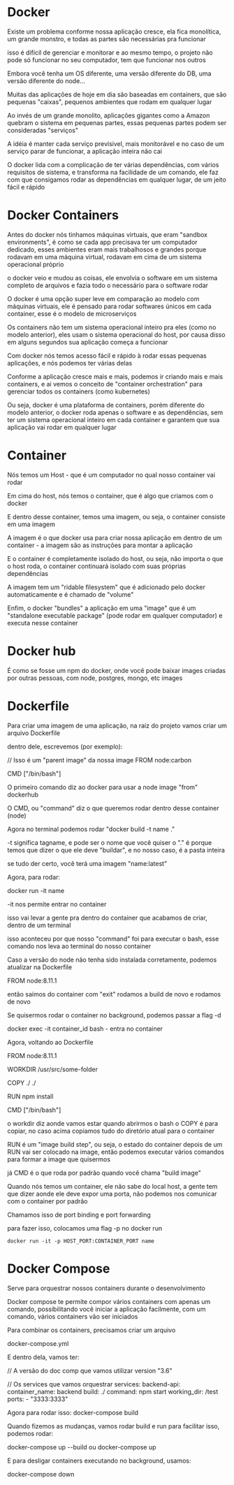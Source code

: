 # Docker

Existe um problema conforme nossa aplicação cresce, ela fica monolítica, um grande monstro, e todas as partes são necessárias pra funcionar

isso é difícil de gerenciar e monitorar e ao mesmo tempo, o projeto não pode só funcionar no seu computador, tem que funcionar nos outros

Embora você tenha um OS diferente, uma versão diferente do DB, uma versão diferente do node...

Muitas das aplicações de hoje em dia são baseadas em containers, que são pequenas "caixas", pequenos ambientes que rodam em qualquer lugar

Ao invés de um grande monolito, aplicações gigantes como a Amazon quebram o sistema em pequenas partes, essas pequenas partes podem ser consideradas "serviços"

A idéia é manter cada serviço prevísivel, mais monitorável e no caso de um serviço parar de funcionar, a aplicação inteira não cai

O docker lida com a complicação de ter várias dependências, com vários requisitos de sistema, e transforma na facilidade de um comando, ele faz com que consigamos rodar as dependências em qualquer lugar, de um jeito fácil e rápido

# Docker Containers

Antes do docker nós tinhamos máquinas virtuais, que eram "sandbox environments", é como se cada app precisava ter um computador dedicado, esses ambientes eram mais trabalhosos e grandes porque rodavam em uma máquina virtual, rodavam em cima de um sistema operacional próprio

o docker veio e mudou as coisas, ele envolvia o software em um sistema completo de arquivos e fazia todo o necessário para o software rodar

O docker é uma opção super leve em comparação ao modelo com máquinas virtuais, ele é pensado para rodar softwares únicos em cada container, esse é o modelo de microserviços

Os containers não tem um sistema operacional inteiro pra eles (como no modelo anterior), eles usam o sistema operacional do host, por causa disso em alguns segundos sua aplicação começa a funcionar

Com docker nós temos acesso fácil e rápido à rodar essas pequenas aplicações, e nós podemos ter várias delas

Conforme a aplicação cresce mais e mais, podemos ir criando mais e mais containers, e ai vemos o conceito de "container orchestration" para gerenciar todos os containers (como kubernetes)

Ou seja, docker é uma plataforma de containers, porém diferente do modelo anterior, o docker roda apenas o software e as dependências, sem ter um sistema operacional inteiro em cada container e garantem que sua aplicação vai rodar em qualquer lugar

# Container

Nós temos um Host - que é um computador no qual nosso container vai rodar

Em cima do host, nós temos o container, que é algo que criamos com o docker

E dentro desse container, temos uma imagem, ou seja, o container consiste em uma imagem

A imagem é o que docker usa para criar nossa aplicação em dentro de um container - a imagem são as instruções para montar a aplicação

E o container é completamente isolado do host, ou seja, não importa o que o host roda, o container continuará isolado com suas próprias dependências

A imagem tem um "ridable filesystem" que é adicionado pelo docker automaticamente e é chamado de "volume"

Enfim, o docker "bundles" a aplicação em uma "image" que é um "standalone executable package" (pode rodar em qualquer computador) e executa nesse container

# Docker hub

É como se fosse um npm do docker, onde você pode baixar images criadas por outras pessoas, com node, postgres, mongo, etc images

# Dockerfile

Para criar uma imagem de uma aplicação, na raíz do projeto vamos criar um arquivo Dockerfile

dentro dele, escrevemos (por exemplo):

// Isso é um "parent image" da nossa image
FROM node:carbon

CMD ["/bin/bash"]

O primeiro comando diz ao docker para usar a node image "from" dockerhub

O CMD, ou "command" diz o que queremos rodar dentro desse container (node)

Agora no terminal podemos rodar "docker build -t name ."

-t significa tagname, e pode ser o nome que você quiser
o "." é porque temos que dizer o que ele deve "buildar", e no nosso caso, é a pasta inteira

se tudo der certo, você terá uma imagem "name:latest"

Agora, para rodar:

docker run -it name

-it nos permite entrar no container

isso vai levar a gente pra dentro do container que acabamos de criar, dentro de um terminal

isso aconteceu por que nosso "command" foi para executar o bash, esse comando nos leva ao terminal do nosso container

Caso a versão do node não tenha sido instalada corretamente, podemos atualizar na Dockerfile

FROM node:8.11.1

então saímos do container com "exit"
rodamos a build de novo
e rodamos de novo

Se quisermos rodar o container no background, podemos passar a flag -d

docker exec -it container_id bash - entra no container

Agora, voltando ao Dockerfile

FROM node:8.11.1

WORKDIR /usr/src/some-folder

COPY ./ ./

RUN npm install

CMD ["/bin/bash"]

o workdir diz aonde vamos estar quando abrirmos o bash
o COPY é para copiar, no caso acima copiamos tudo do diretório atual para o container

RUN é um "image build step", ou seja, o estado do container depois de um RUN vai ser colocado na image, então podemos executar vários comandos para formar a image que quisermos

já CMD é o que roda por padrão quando você chama "build image"

Quando nós temos um container, ele não sabe do local host, a gente tem que dizer aonde ele deve expor uma porta, não podemos nos comunicar com o container por padrão

Chamamos isso de port binding e port forwarding

para fazer isso, colocamos uma flag -p no docker run

	docker run -it -p HOST_PORT:CONTAINER_PORT name

# Docker Compose

Serve para orquestrar nossos containers durante o desenvolvimento

Docker compose te permite compor vários containers com apenas um comando, possibilitando você iniciar a aplicação facilmente, com um comando, vários containers vão ser iniciados

Para combinar os containers, precisamos criar um arquivo

docker-compose.yml

E dentro dela, vamos ter:

  // A versão do doc comp que vamos utilizar
  version "3.6"

  // Os services que vamos orquestrar
  services: 
    backend-api: 
      container_name: backend
      build: ./
      command: npm start
      working_dir: /test
      ports:
        - "3333:3333"

Agora para rodar isso: docker-compose build

Quando fizemos as mudanças, vamos rodar build e run
para facilitar isso, podemos rodar:

docker-compose up --build ou docker-compose up

E para desligar containers executando no background, usamos:

docker-compose down
